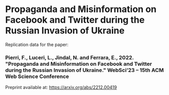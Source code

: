 # Propaganda and Misinformation on Facebook and Twitter during the Russian Invasion of Ukraine
Replication data for the paper:

### Pierri, F., Luceri, L., Jindal, N. and Ferrara, E., 2022. "Propaganda and Misinformation on Facebook and Twitter during the Russian Invasion of Ukraine." WebSci’23 – 15th ACM Web Science Conference

Preprint available at: https://arxiv.org/abs/2212.00419
